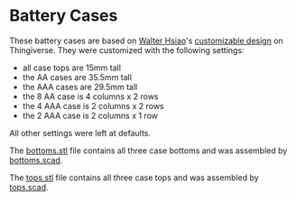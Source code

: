 Battery Cases
================================================================================

These battery cases are based on [Walter Hsiao]'s [customizable design] on
Thingiverse. They were customized with the following settings:

* all case tops are 15mm tall
* the AA cases are 35.5mm tall
* the AAA cases are 29.5mm tall
* the 8 AA case is 4 columns x 2 rows
* the 4 AAA case is 2 columns x 2 rows
* the 2 AAA case is 2 columns x 1 row

All other settings were left at defaults.

The [bottoms.stl] file contains all three case bottoms and was assembled by
[bottoms.scad].

The [tops.stl] file contains all three case tops and was assembled by
[tops.scad].

[Walter Hsiao]: http://www.thingiverse.com/walter/designs
[customizable design]: http://www.thingiverse.com/thing:57281
[bottoms.stl]: https://github.com/bleything/threedee/blob/master/battery_cases/bottoms.stl
[bottoms.scad]: https://github.com/bleything/threedee/blob/master/battery_cases/bottoms.scad

[tops.stl]: https://github.com/bleything/threedee/blob/master/battery_cases/tops.stl
[tops.scad]: https://github.com/bleything/threedee/blob/master/battery_cases/tops.scad
